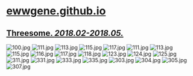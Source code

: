 
# [ewwgene.github.io](https://ewwgene.github.io/)
## [Threesome. _2018.02-2018.05._](https://ewwgene.github.io/Threesome)
<a id="100"></a> ![100.jpg](https://ewwgene.github.io/Threesome/100.jpg)
<a id="111"></a> ![111.jpg](https://ewwgene.github.io/Threesome/111.jpg)
<a id="113"></a> ![113.jpg](https://ewwgene.github.io/Threesome/113.jpg)
<a id="115"></a> ![115.jpg](https://ewwgene.github.io/Threesome/115.jpg)
<a id="117"></a> ![117.jpg](https://ewwgene.github.io/Threesome/117.jpg)
<a id="111m"></a> ![111.jpg](https://ewwgene.github.io/Threesome/Making/111.jpg)
<a id="113m"></a> ![113.jpg](https://ewwgene.github.io/Threesome/Making/113.jpg)
<a id="115m"></a> ![115.jpg](https://ewwgene.github.io/Threesome/Making/115.jpg)
<a id="116m"></a> ![116.jpg](https://ewwgene.github.io/Threesome/Making/116.jpg)
<a id="117m"></a> ![117.jpg](https://ewwgene.github.io/Threesome/Making/117.jpg)
<a id="118m"></a> ![118.jpg](https://ewwgene.github.io/Threesome/Making/118.jpg)
<a id="123m"></a> ![123.jpg](https://ewwgene.github.io/Threesome/Making/123.jpg)
<a id="124m"></a> ![124.jpg](https://ewwgene.github.io/Threesome/Making/124.jpg)
<a id="125m"></a> ![125.jpg](https://ewwgene.github.io/Threesome/Making/125.jpg)
<a id="311m"></a> ![311.jpg](https://ewwgene.github.io/Threesome/Making/311.jpg)
<a id="331m"></a> ![331.jpg](https://ewwgene.github.io/Threesome/Making/331.jpg)
<a id="333m"></a> ![333.jpg](https://ewwgene.github.io/Threesome/Making/333.jpg)
<a id="335m"></a> ![335.jpg](https://ewwgene.github.io/Threesome/Making/335.jpg)
<a id="303"></a> ![303.jpg](https://ewwgene.github.io/Threesome/303.jpg)
<a id="304"></a> ![304.jpg](https://ewwgene.github.io/Threesome/304.jpg)
<a id="305"></a> ![305.jpg](https://ewwgene.github.io/Threesome/305.jpg)
<a id="307"></a> ![307.jpg](https://ewwgene.github.io/Threesome/307.jpg)

